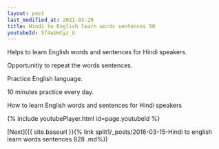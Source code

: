 ```yaml
---
layout: post
last_modified_at: 2021-03-29
title: Hindi to English learn words sentences 50 
youtubeId: Sf4uUmCyz_U
---
```

 
 
Helps to learn English words and sentences for Hindi speakers.

Opportunitiy to repeat the words sentences. 

Practice English language. 
 
10 minutes practice every day. 
 
How to learn English words and sentences for Hindi speakers 
 
{% include youtubePlayer.html id=page.youtubeId %}
 
 
[Next]({{ site.baseurl }}{% link  split1/_posts/2016-03-15-Hindi to english learn words sentences 828 .md%})
 
